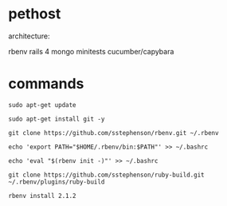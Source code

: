 pethost
=======

architecture:

rbenv
rails 4
mongo
minitests
cucumber/capybara

commands
========

```sudo apt-get update```

```sudo apt-get install git -y```

```git clone https://github.com/sstephenson/rbenv.git ~/.rbenv```

```echo 'export PATH="$HOME/.rbenv/bin:$PATH"' >> ~/.bashrc```

```echo 'eval "$(rbenv init -)"' >> ~/.bashrc```

```git clone https://github.com/sstephenson/ruby-build.git ~/.rbenv/plugins/ruby-build```

```rbenv install 2.1.2```
